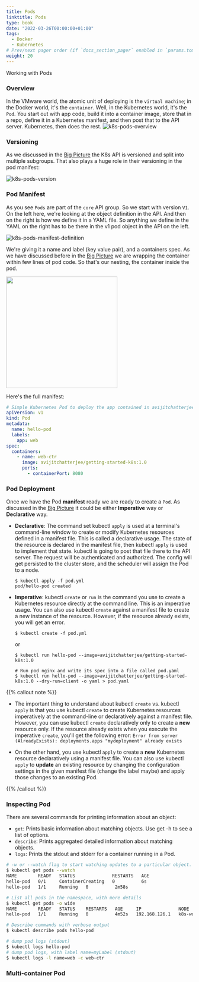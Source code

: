 ```yaml
---
title: Pods
linktitle: Pods
type: book
date: "2022-03-26T00:00:00+01:00"
tags:
  - Docker
  - Kubernetes
# Prev/next pager order (if `docs_section_pager` enabled in `params.toml`)
weight: 20
---
```


Working with Pods

<!--more-->
### Overview

In the VMware world, the atomic unit of deploying is the ```virtual machine```; in the Docker world, it's the ```container```. Well, in the Kubernetes world, it's the ```Pod```.
You start out with app code, build it into a container image, store that in a repo, define it in a Kubernetes manifest, and then post that to the API server. Kubernetes, then does the rest.
![k8s-pods-overview](/images/uploads/k8s-pods-overview.PNG)

### Versioning

As we discussed in the [Big Picture](/cheatsheets/kubernetes/architecture/#k8s-api-and-apiserver) the K8s API is versioned and split into multiple subgroups.
That also plays a huge role in their versioning in the pod manifest:

![k8s-pods-version](/images/uploads/k8s-pods-version.PNG)

### Pod Manifest

As you see ```Pods``` are part of the ```core``` API group. So we start with version ```V1```.
On the left here, we're looking at the object definition in the API. And then on the right is how we define it in a YAML file. So anything we define in the YAML on the right has to be there in the v1 pod object in the API on the left.

![k8s-pods-manifest-definition](/images/uploads/k8s-pods-manifest-definition.PNG)

We're giving it a name and label (key value pair), and a containers spec. As we have discussed before in the [Big Picture](/cheatsheets/kubernetes/architecture/#deployments) we are wrapping the container within few lines of pod code. So that's our nesting, the container inside the pod.

<img align="center" width="300" height="300" src="/images/uploads/k8s-pods-nesting.PNG">

Here's the full manifest:

```yml
# Simple Kubernetes Pod to deploy the app contained in avijitchatterjee/getting-started-k8s:1.0
apiVersion: v1
kind: Pod
metadata:
  name: hello-pod
  labels:
    app: web
spec:
  containers:
    - name: web-ctr
      image: avijitchatterjee/getting-started-k8s:1.0
      ports:
        - containerPort: 8080
```

### Pod Deployment

Once we have the Pod **manifest** ready we are ready to create a ```Pod```. As discussed in the [Big Picture](/cheatsheets/kubernetes/architecture/#declarative-model-and-desired-state) it could be either **Imperative** way or **Declarative** way.

* **Declarative**:
  The command set kubectl ```apply``` is used at a terminal's command-line window to create or modify Kubernetes resources defined in a manifest file.
  This is called a declarative usage. The state of the resource is declared in the manifest file, then kubectl ```apply``` is used to implement that state.
  kubectl is going to post that file there to the API server. The request will be authenticated and authorized. The config will get persisted to the cluster store, and the scheduler will assign the Pod to a node.

  ```
  $ kubectl apply -f pod.yml
  pod/hello-pod created
  ```
* **Imperative**:
  kubectl ```create``` or ```run``` is the command you use to create a Kubernetes resource directly at the command line. This is an imperative usage.
  You can also use kubectl ```create``` against a manifest file to create a new instance of the resource. However, if the resource already exists, you will get an error.
  ```
  $ kubectl create -f pod.yml
  ```
  or
  ```
  $ kubectl run hello-pod --image=avijitchatterjee/getting-started-k8s:1.0

  # Run pod nginx and write its spec into a file called pod.yaml
  $ kubectl run hello-pod --image=avijitchatterjee/getting-started-k8s:1.0 --dry-run=client -o yaml > pod.yaml
  ```
{{% callout note %}}

* The important thing to understand about kubectl ```create``` vs. kubectl ```apply``` is that you use kubectl ```create``` to create Kubernetes resources imperatively at the command-line or declaratively against a manifest file. However, you can use kubectl ```create``` declaratively only to create a **new** resource only. If the resource already exists when you execute the imperative ```create```, you'll get the following error: ```Error from server (AlreadyExists): deployments.apps "mydeployment" already exists```


* On the other hand, you use kubectl ```apply``` to create a **new** Kubernetes resource declaratively using a manifest file. You can also use kubectl ```apply``` to **update** an existing resource by changing the configuration settings in the given manifest file (change the label maybe) and apply those changes to an existing Pod.

{{% /callout %}}

### Inspecting Pod

There are several commands for printing information about an object:

* ```get```: Prints basic information about matching objects. Use get -h to see a list of options.
* ```describe```: Prints aggregated detailed information about matching objects.
* ```logs```: Prints the stdout and stderr for a container running in a Pod.

```bash
# -w or --watch flag to start watching updates to a particular object.
$ kubectl get pods --watch
NAME        READY   STATUS              RESTARTS   AGE
hello-pod   0/1     ContainerCreating   0          6s
hello-pod   1/1     Running   0          2m58s

# List all pods in the namespace, with more details
$ kubectl get pods -o wide
NAME        READY   STATUS    RESTARTS   AGE     IP              NODE          NOMINATED NODE   READINESS GATES
hello-pod   1/1     Running   0          4m52s   192.168.126.1   k8s-worker2   <none>           <none>

# Describe commands with verbose output
$ kubectl describe pods hello-pod

# dump pod logs (stdout)
$ kubectl logs hello-pod         
# dump pod logs, with label name=myLabel (stdout)                        
$ kubectl logs -l name=web -c web-ctr     
```

### Multi-container Pod
